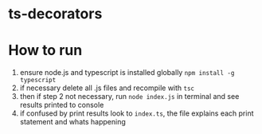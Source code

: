 # ts-decorators

# How to run

1. ensure node.js and typescript is installed globally `npm install -g typescript`
2. if necessary delete all .js files and recompile with `tsc`
3. then if step 2 not necessary, run `node index.js` in terminal and see results printed to console
4. if confused by print results look to `index.ts`, the file explains each print statement and whats happening
